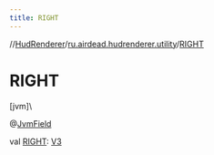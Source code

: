 ```yaml
---
title: RIGHT
---
```

//[HudRenderer](../../index.html)/[ru.airdead.hudrenderer.utility](index.html)/[RIGHT](-r-i-g-h-t.html)



# RIGHT



[jvm]\




@[JvmField](https://kotlinlang.org/api/latest/jvm/stdlib/kotlin.jvm/-jvm-field/index.html)



val [RIGHT](-r-i-g-h-t.html): [V3](-v3/index.html)




